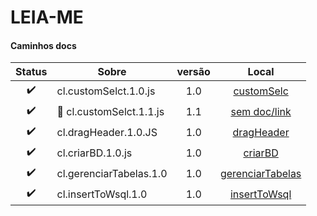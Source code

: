 # LEIA-ME



#### Caminhos docs
Status | Sobre   | versão | Local  |
:---:  | ------- | :---:  | :----:
✔️ | cl.customSelct.1.0.js | 1.0| [customSelc](https://github.com/H7-Dev/D-004-CRUD-WebSQL/blob/master/ASSETS/JS/TEST/DOCS/%E2%9C%94%EF%B8%8Fcl.customSelct.1.0.md)
✔️ | 💠 cl.customSelct.1.1.js | 1.1| [sem doc/link](#)
✔️ | cl.dragHeader.1.0.JS | 1.0| [dragHeader](https://github.com/H7-Dev/D-004-CRUD-WebSQL/blob/master/ASSETS/JS/TEST/DOCS/%E2%9C%94%EF%B8%8Fcl.dragHeader.1.0.md)
✔️ | cl.criarBD.1.0.js | 1.0| [criarBD](https://github.com/H7-Dev/D-004-CRUD-WebSQL/blob/master/SQL/TESTS/SQL/DOCS/%E2%9C%94%EF%B8%8Fcl.criarBD.1.0.md)
✔️ | cl.gerenciarTabelas.1.0 | 1.0| [gerenciarTabelas](https://github.com/H7-Dev/D-004-CRUD-WebSQL/blob/master/SQL/TESTS/SQL/DOCS/doc.%E2%9C%94%EF%B8%8Fcl.gerenciarTabelas.1.0.md)
✔️ | cl.insertToWsql.1.0 | 1.0| [insertToWsql](https://github.com/H7-Dev/D-004-CRUD-WebSQL/blob/master/SQL/TESTS/SQL/DOCS/doc.%E2%9C%94%EF%B8%8Fcl.insertToWsql.1.0.js.md)

